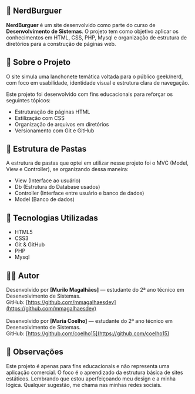 ## 🍔 NerdBurguer

**NerdBurguer** é um site desenvolvido como parte do curso de **Desenvolvimento de Sistemas**. O projeto tem como objetivo aplicar os conhecimentos em HTML, CSS, PHP, Mysql e organização de estrutura de diretórios para a construção de páginas web.

## 🧠 Sobre o Projeto

O site simula uma lanchonete temática voltada para o público geek/nerd, com foco em usabilidade, identidade visual e estrutura clara de navegação.

Este projeto foi desenvolvido com fins educacionais para reforçar os seguintes tópicos:
- Estruturação de páginas HTML
- Estilização com CSS
- Organização de arquivos em diretórios
- Versionamento com Git e GitHub

## 📁 Estrutura de Pastas
A estrutura de pastas que optei em utilizar nesse projeto foi o MVC (Model, View e Controller), se organizando dessa maneira:
- View (Interface ao usuário)
- Db (Estrutura do Database usados)
- Controller (Interface entre usuário e banco de dados)
- Model (Banco de dados)
## 🚀 Tecnologias Utilizadas

- HTML5
- CSS3
- Git & GitHub
- PHP
- Mysql

## 👨‍💻 Autor

Desenvolvido por **[Murilo Magalhães]** — estudante do 2ª ano técnico em Desenvolvimento de Sistemas.
<br>
GitHub: [https://github.com/mmagalhaesdev](https://github.com/mmagalhaesdev)
<br>
<br>
Desenvolvido por **[Maria Coelho]** — estudante do 2ª ano técnico em Desenvolvimento de Sistemas.
<br>
GitHub: [https://github.com/coelho15](https://github.com/coelho15)

## 📌 Observações

Este projeto é apenas para fins educacionais e não representa uma aplicação comercial. O foco é o aprendizado da estrutura básica de sites estáticos. Lembrando que estou aperfeiçoando meu design e a minha lógica. Qualquer sugestão, me chama nas minhas redes sociais.

